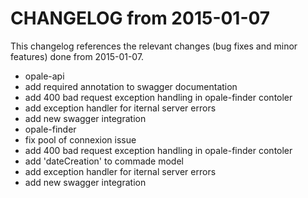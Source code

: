 CHANGELOG from 2015-01-07
===================

This changelog references the relevant changes (bug fixes and minor features) done
from 2015-01-07.

 * opale-api
  * add required annotation to swagger documentation
  * add 400 bad request exception handling in opale-finder contoler
  * add exception handler for iternal server errors  
  * add new swagger integration
 * opale-finder
  * fix pool of connexion issue
  * add 400 bad request exception handling in opale-finder contoler
  * add 'dateCreation' to commade model
  * add exception handler for iternal server errors
  * add new swagger integration
  
